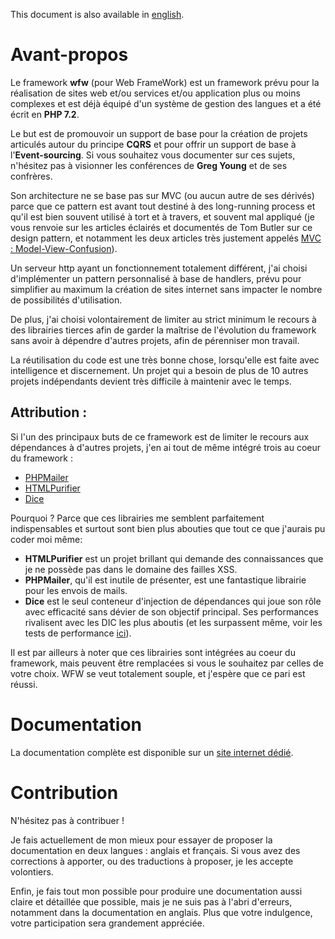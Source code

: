 This document is also available in [english](README.en.md).

# Avant-propos

Le framework **wfw** (pour Web FrameWork) est un framework prévu pour la réalisation
de sites web et/ou services et/ou application plus ou moins complexes et est 
déjà équipé d'un système de gestion des langues et a été écrit en **PHP 7.2**. 

Le but est de promouvoir un support de base pour la création de projets articulés autour 
du principe **CQRS** et pour offrir un support de base à l'**Event-sourcing**. Si vous souhaitez
vous documenter sur ces sujets, n'hésitez pas à visionner les conférences de **Greg Young** et
de ses confrères.

Son architecture ne se base pas sur MVC (ou aucun autre de ses dérivés) parce 
que ce pattern est avant tout destiné à des long-running process et qu'il est bien
souvent utilisé à tort et à travers, et souvent mal appliqué (je vous renvoie
sur les articles éclairés et documentés de Tom Butler sur ce design
pattern, et notamment les deux articles très justement appelés
[MVC : Model-View-Confusion](https://r.je/views-are-not-templates.html)).

Un serveur http ayant un fonctionnement totalement différent, j'ai choisi d'implémenter
un pattern personnalisé à base de handlers, prévu pour simplifier au maximum
la création de sites internet sans impacter le nombre de possibilités d'utilisation.

De plus, j'ai choisi volontairement de limiter au strict minimum le recours à
des librairies tierces afin de garder la maîtrise de l'évolution du framework
sans avoir à dépendre d'autres projets, afin de pérenniser mon travail.

La réutilisation du code est une très bonne chose, lorsqu'elle est faite avec
intelligence et discernement. Un projet qui a besoin de plus de 10 autres projets
indépendants devient très difficile à maintenir avec le temps.

## Attribution :

Si l'un des principaux buts de ce framework est de limiter le recours aux dépendances
à d'autres projets, j'en ai tout de même intégré trois au coeur du framework :
   - [PHPMailer](https://github.com/PHPMailer/PHPMailer)
   - [HTMLPurifier](http://htmlpurifier.org/)
   - [Dice](https://github.com/Level-2/Dice)

Pourquoi ? Parce que ces librairies me semblent parfaitement indispensables et
surtout sont bien plus abouties que tout ce que j'aurais pu coder moi même:
  - **HTMLPurifier** est un projet brillant qui demande des connaissances que je ne
possède pas dans le domaine des failles XSS.
  - **PHPMailer**, qu'il est inutile de présenter, est une fantastique librairie pour
  les envois de mails.
  - **Dice** est le seul conteneur d'injection de dépendances qui joue son rôle avec
efficacité sans dévier de son objectif principal. Ses performances rivalisent avec
les DIC les plus aboutis (et les surpassent même, voir les tests de performance
[ici](https://github.com/Level-2/Dice#performance)).

Il est par ailleurs à noter que ces librairies sont intégrées au coeur du framework,
mais peuvent être remplacées si vous le souhaitez par celles de votre choix.
WFW se veut totalement souple, et j'espère que ce pari est réussi.

# Documentation

La documentation complète est disponible sur un [site internet dédié](https://wfwdoc.bee-color.fr).

# Contribution

N'hésitez pas à contribuer !

Je fais actuellement de mon mieux pour essayer de proposer
la documentation en deux langues : anglais et français. Si vous avez des corrections
à apporter, ou des traductions à proposer, je les accepte volontiers.

Enfin, je fais tout mon possible pour produire une documentation aussi claire et 
détaillée que possible, mais je ne suis pas à l'abri d'erreurs, notamment dans
la documentation en anglais. Plus que votre indulgence, votre participation sera
grandement appréciée.
